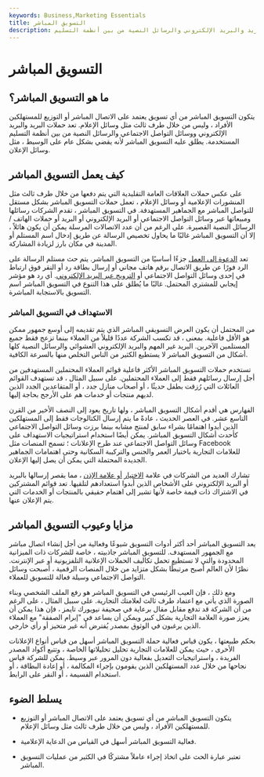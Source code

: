 ```yaml
---
keywords: Business,Marketing Essentials
title: التسويق المباشر
description: التسويق المباشر هو استراتيجية تعتمد على توزيع عرض ترويجي للمبيعات على المستهلكين الأفراد. البريد والبريد الإلكتروني والرسائل النصية من بين أنظمة التسليم.
---
```


# التسويق المباشر
## ما هو التسويق المباشر؟

يتكون التسويق المباشر من أي تسويق يعتمد على الاتصال المباشر أو التوزيع للمستهلكين الأفراد ، وليس من خلال طرف ثالث مثل وسائل الإعلام. تعد حملات البريد والبريد الإلكتروني ووسائل التواصل الاجتماعي والرسائل النصية من بين أنظمة التسليم المستخدمة. يطلق عليه التسويق المباشر لأنه يقضي بشكل عام على الوسيط ، مثل وسائل الإعلان.

## كيف يعمل التسويق المباشر

على عكس حملات العلاقات العامة التقليدية التي يتم دفعها من خلال طرف ثالث مثل المنشورات الإعلامية أو وسائل الإعلام ، تعمل حملات التسويق المباشر بشكل مستقل للتواصل المباشر مع الجماهير المستهدفة. في التسويق المباشر ، تقدم الشركات رسائلها ومبيعاتها عبر وسائل التواصل الاجتماعي أو البريد الإلكتروني أو البريد أو حملات الهاتف / الرسائل النصية القصيرة. على الرغم من أن عدد الاتصالات المرسلة يمكن أن يكون هائلاً ، إلا أن التسويق المباشر غالبًا ما يحاول تخصيص الرسالة عن طريق إدخال اسم المستلم أو المدينة في مكان بارز لزيادة المشاركة.

تعد [الدعوة إلى العمل](/call-action-cta) جزءًا أساسيًا من التسويق المباشر. يتم حث مستلم الرسالة على الرد فورًا عن طريق الاتصال برقم هاتف مجاني أو إرسال بطاقة رد أو النقر فوق ارتباط في إحدى وسائل التواصل الاجتماعي أو [الترويج عبر البريد الإلكتروني](/promotion). أي رد هو مؤشر إيجابي للمشتري المحتمل. غالبًا ما يُطلق على هذا التنوع في التسويق المباشر اسم التسويق بالاستجابة المباشرة.

### الاستهداف في التسويق المباشر

من المحتمل أن يكون العرض التسويقي المباشر الذي يتم تقديمه إلى أوسع جمهور ممكن هو الأقل فاعلية. بمعنى ، قد تكسب الشركة عددًا قليلاً من العملاء بينما تزعج فقط جميع المستلمين الآخرين. البريد غير المهم والبريد الإلكتروني العشوائي والرسائل النصية كلها أشكال من التسويق المباشر لا يستطيع الكثير من الناس التخلص منها بالسرعة الكافية.

تستخدم حملات التسويق المباشر الأكثر فاعلية قوائم العملاء المحتملين المستهدفين من أجل إرسال رسائلهم فقط إلى العملاء المحتملين. على سبيل المثال ، قد تستهدف القوائم العائلات التي رُزقت بطفل حديثًا ، أو أصحاب منازل جدد ، أو المتقاعدين الجدد الذين لديهم منتجات أو خدمات هم على الأرجح بحاجة إليها.

الفهارس هي أقدم أشكال التسويق المباشر ، ولها تاريخ يعود إلى النصف الأخير من القرن التاسع عشر. في العصر الحديث ، عادةً ما يتم إرسال الكتالوجات فقط إلى المستهلكين الذين أبدوا اهتمامًا بشراء سابق لمنتج مشابه بينما برزت وسائل التواصل الاجتماعي كأحدث أشكال التسويق المباشر. يمكن أيضًا استخدام استراتيجيات الاستهداف على وسائل التواصل الاجتماعي عند طرح الإعلانات ؛ تسمح المنصات مثل Facebook للعلامات التجارية باختيار العمر والجنس والتركيبة السكانية وحتى اهتمامات الجماهير الجديدة المحتملة التي يمكن أن يصل إليها الإعلان.

تشارك العديد من الشركات في علامة [الاختيار](/permission-marketing) [أو علامة الإذن](/permission-marketing) ، مما يقصر إرسالها بالبريد أو البريد الإلكتروني على الأشخاص الذين أبدوا استعدادهم لتلقيها. تعد قوائم المشتركين في الاشتراك ذات قيمة خاصة لأنها تشير إلى اهتمام حقيقي بالمنتجات أو الخدمات التي يتم الإعلان عنها.

## مزايا وعيوب التسويق المباشر

يعد التسويق المباشر أحد أكثر أدوات التسويق شيوعًا وفعالية من أجل إنشاء اتصال مباشر مع الجمهور المستهدف. للتسويق المباشر جاذبيته ، خاصة للشركات ذات الميزانية المحدودة والتي لا تستطيع تحمل تكاليف الحملات الإعلانية التلفزيونية أو عبر الإنترنت. نظرًا لأن العالم أصبح مرتبطًا بشكل متزايد من خلال المنصات الرقمية ، أصبحت وسائل التواصل الاجتماعي وسيلة فعالة للتسويق للعملاء.

ومع ذلك ، فإن العيب الرئيسي في التسويق المباشر هو رفع الملف الشخصي وبناء الصورة الذي يأتي مع اعتماد طرف ثالث لعلامتك التجارية. على سبيل المثال ، على الرغم من أن الشركة قد تدفع مقابل مقال برعاية في صحيفة نيويورك تايمز ، فإن هذا يمكن أن يعزز صورة العلامة التجارية بشكل كبير ويمكن أن يساعد في "إبرام الصفقة" مع العملاء الذين يرغبون في الوثوق بمصدر يُفترض أنه غير متحيز أو رأي خارجي.

بحكم طبيعتها ، يكون قياس فعالية حملة التسويق المباشر أسهل من قياس أنواع الإعلانات الأخرى ، حيث يمكن للعلامات التجارية تحليل تحليلاتها الخاصة ، وتتبع أكواد المصدر الفريدة ، واستراتيجيات التعديل بفعالية دون المرور عبر وسيط. يمكن للشركة قياس نجاحها من خلال عدد المستهلكين الذين يقومون بإجراء المكالمة ، أو إعادة البطاقة ، أو استخدام القسيمة ، أو النقر على الرابط.

## يسلط الضوء

- يتكون التسويق المباشر من أي تسويق يعتمد على الاتصال المباشر أو التوزيع للمستهلكين الأفراد ، وليس من خلال طرف ثالث مثل وسائل الإعلام.

- فعالية التسويق المباشر أسهل في القياس من الدعاية الإعلامية.

- تعتبر عبارة الحث على اتخاذ إجراء عاملاً مشتركًا في الكثير من عمليات التسويق المباشر.

